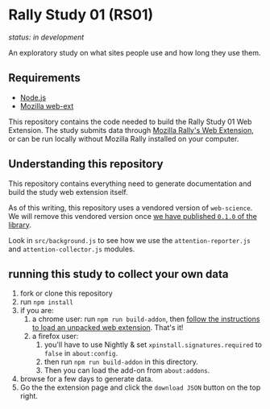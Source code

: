 # Rally Study 01 (RS01)

_status: in development_

An exploratory study on what sites people use and how long they use them.

## Requirements
* [Node.js](https://nodejs.org/en/)
* [Mozilla web-ext](https://extensionworkshop.com/documentation/develop/getting-started-with-web-ext/)

This repository contains the code needed to build the Rally Study 01 Web Extension. 
The study submits data through [Mozilla Rally's Web Extension](https://github.com/mozilla-rally/rally-core-addon),
or can be run locally without Mozilla Rally installed on your computer.

## Understanding this repository

This repository contains everything need to generate documentation and build the study web extension itself.

As of this writing, this repository uses a vendored version of `web-science`. We will remove this vendored version once
[we have published `0.1.0` of the library](https://github.com/mozilla-rally/web-science/issues/3).

Look in `src/background.js` to see how we use the `attention-reporter.js` and `attention-collector.js` modules.

## running this study to collect your own data

1. fork or clone this repository
2. run `npm install`
3. if you are:
   1. a chrome user: run `npm run build-addon`, then [follow the instructions to load an unpacked web extension](https://developer.chrome.com/docs/extensions/mv2/getstarted/). That's it!
   2. a firefox user: 
      1. you'll have to use Nightly & set `xpinstall.signatures.required` to `false` in `about:config`. 
      2. then run `npm run build-addon` in this directory.
      3. Then you can load the add-on from `about:addons`.
4. browse for a few days to generate data.
5. Go the the extension page and click the `download JSON` button on the top right.
